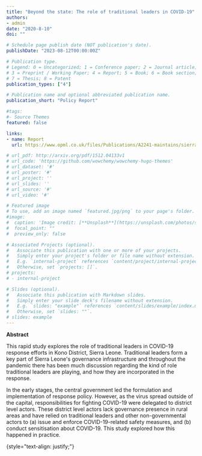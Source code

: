 ```yaml
---
title: "Beyond the state: The role of traditional leaders in COVID-19"
authors:
- admin
date: "2020-8-10"
doi: ""

# Schedule page publish date (NOT publication's date).
publishDate: "2023-08-12T00:00:00Z"

# Publication type.
# Legend: 0 = Uncategorized; 1 = Conference paper; 2 = Journal article;
# 3 = Preprint / Working Paper; 4 = Report; 5 = Book; 6 = Book section;
# 7 = Thesis; 8 = Patent
publication_types: ["4"]

# Publication name and optional abbreviated publication name.
publication_short: "Policy Report"

#tags:
#- Source Themes
featured: false

links:
- name: Report
  url: https://www.opml.co.uk/files/Publications/A2241-maintains/sierra-leone-the-role-of-traditional-leaders-final.pdf?noredirect=1

# url_pdf: http://arxiv.org/pdf/1512.04133v1
# url_code: 'https://github.com/wowchemy/wowchemy-hugo-themes'
# url_dataset: '#'
# url_poster: '#'
# url_project: ''
# url_slides: ''
# url_source: '#'
# url_video: '#'

# Featured image
# To use, add an image named `featured.jpg/png` to your page's folder. 
#image:
#  caption: 'Image credit: [**Unsplash**](https://unsplash.com/photos/s9CC2SKySJM)'
#  focal_point: ""
#  preview_only: false

# Associated Projects (optional).
#   Associate this publication with one or more of your projects.
#   Simply enter your project's folder or file name without extension.
#   E.g. `internal-project` references `content/project/internal-project/index.md`.
#   Otherwise, set `projects: []`.
# projects:
# - internal-project

# Slides (optional).
#   Associate this publication with Markdown slides.
#   Simply enter your slide deck's filename without extension.
#   E.g. `slides: "example"` references `content/slides/example/index.md`.
#   Otherwise, set `slides: ""`.
# slides: example
---
```


**Abstract** 

This rapid study explores the role of traditional leaders in COVID-19 response efforts in Kono District, Sierra Leone. Traditional leaders form a key part of Sierra Leone's governance infrastructure and throughout the pandemic there has been much discussion regarding the kind of role traditional leaders are playing, and how they are incorporated in the response. 

In the early stages, the central government led the formulation and implementation of response policy. However, as the virus spread outside of the capital, responsibilities for fighting COVID-19 were delegated to district level actors. These district level actors lack governance presence in rural areas and have relied on traditional leaders and other non-governmental actors to (a) issue and enforce COVID-19-related safety measures, and (b) conduct sensitisation about COVID-19. This study explored how this happened in practice.


{style="text-align: justify;"}